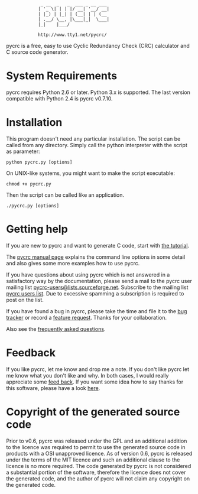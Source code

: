 

                 _ __  _   _  ___ _ __ ___
                | '_ \| | | |/ __| '__/ __|
                | |_) | |_| | (__| | | (__
                | .__/ \__, |\___|_|  \___|
                |_|    |___/

                http://www.tty1.net/pycrc/


pycrc is a free, easy to use Cyclic Redundancy Check (CRC) calculator and
C source code generator.



System Requirements
===================

pycrc requires Python 2.6 or later. Python 3.x is supported.
The last version compatible with Python 2.4 is pycrc v0.7.10.



Installation
============

This program doesn't need any particular installation. The script can be
called from any directory.
Simply call the python interpreter with the script as parameter:

    python pycrc.py [options]

On UNIX-like systems, you might want to make the script executable:

    chmod +x pycrc.py

Then the script can be called like an application.

    ./pycrc.py [options]



Getting help
============

If you are new to pycrc and want to generate C code, start with
[the tutorial](http://www.tty1.net/pycrc/tutorial_en.html).

The [pycrc manual page](http://www.tty1.net/pycrc/pycrc.html) explains the command
line options in some detail and also gives some more examples how to use pycrc.

If you have questions about using pycrc which is not answered in a satisfactory
way by the documentation, please send a mail to the pycrc user mailing list
<pycrc-users@lists.sourceforge.net>. Subscribe to the mailing list
[pycrc users list](https://lists.sourceforge.net/lists/listinfo/pycrc-users).
Due to excessive spamming a subscription is required to post on the list.

If you have found a bug in pycrc, please take the time and file it to the
[bug tracker](http://sourceforge.net/p/pycrc/bugs/) or record a
[feature request](http://sourceforge.net/p/pycrc/feature-requests/).
Thanks for your collaboration.

Also see the [frequently asked questions](http://www.tty1.net/pycrc/faq.html).



Feedback
========

If you like pycrc, let me know and drop me a note. If you don't like pycrc let
me know what you don't like and why. In both cases, I would really appreciate
some [feed back](http://sourceforge.net/projects/pycrc/reviews/).
If you want some idea how to say thanks for this software, please have a look
[here](http://www.tty1.net/say-thanks_en.html).



Copyright of the generated source code
======================================

Prior to v0.6, pycrc was released under the GPL and an additional addition to
the licence was required to permit to use the generated source code in products
with a OSI unapproved licence. As of version 0.6, pycrc is released under the
terms of the MIT licence and such an additional clause to the licence is no
more required.
The code generated by pycrc is not considered a substantial portion of the
software, therefore the licence does not cover the generated code, and the
author of pycrc will not claim any copyright on the generated code.
